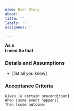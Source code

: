 ```yaml
---
name: User Story
about: 
title: ''
labels: ''
assignees: ''

---
```


**As a**  
**I need** 
**So that** 

### Details and Assumptions
* [list all you know]

### Acceptance Criteria
```
Given [a certain precondition]
When [some event happens]
Then [some outcome]
```
